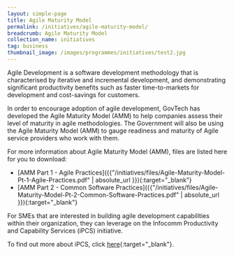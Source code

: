 ```yaml
---
layout: simple-page
title: Agile Maturity Model
permalink: /initiatives/agile-maturity-model/
breadcrumb: Agile Maturity Model
collection_name: initiatives
tag: business
thumbnail_image: /images/programmes/initiatives/test2.jpg
---
```


Agile Development is a software development methodology that is characterised by iterative and incremental development, and demonstrating significant productivity benefits such as faster time-to-markets for development and cost-savings for customers. 

In order to encourage adoption of agile development, GovTech has developed the Agile Maturity Model (AMM) to help companies assess their level of maturity in agile methodologies.  The Government will also be using the Agile Maturity Model (AMM) to gauge readiness and maturity of Agile service providers who work with them. 

For more information about Agile Maturity Model (AMM), files are listed here for you to download:

* [AMM Part 1 - Agile Practices]({{"/initiatives/files/Agile-Maturity-Model-Pt-1-Agile-Practices.pdf" | absolute_url }}){:target="_blank"}
* [AMM Part 2 - Common Software Practices]({{"/initiatives/files/Agile-Maturity-Model-Pt-2-Common-Software-Practices.pdf" | absolute_url }}){:target="_blank"}


For SMEs that are interested in building agile development capabilities within their organization, they can leverage on the Infocomm Productivity and Capability Services (iPCS) initiative. 

To find out more about iPCS, click [here](http://theportal.sg/SGPortal/Resource_Centre/Panel_of_Consultants/Portal/Resource_centre/Panel_of_Consultants.aspx?hkey=ef27eb46-6a9c-4d72-a19a-3d19e8ebab0c){:target="_blank"}.
